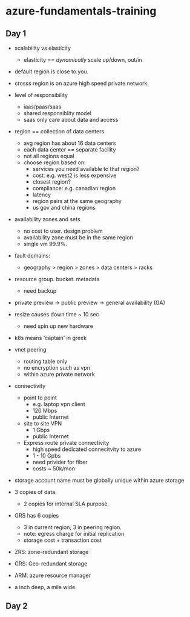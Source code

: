 # azure-fundamentals-training

## Day 1

* scalability vs elasticity
  * elasticity == *dynamically* scale up/down, out/in
* default  region is close to you.
* crosss region is on azure high speed private network.

* level of responsibility
  * iaas/paas/saas
  * shared responsiblity model
  * saas only care about data and access

* region == collection of data centers
  * avg region has about 16 data centers
  * each data center == separate facility
  * not all regions equal
  * choose region based on:
    * services you need available to that region?
    * cost: e.g. west2 is less expensive
    * closest region?
    * compliance: e.g. canadian region
    * latency
    * region pairs at the same geography
    * us gov and china regions

* availability zones and sets
  * no cost to user. design problem
  * availability zone must be in the same region
  * single vm 99.9%.
* fault domains:
  * geography > region > zones > data centers > racks

* resource group. bucket. metadata
  * need backup
* private preview -> public preview -> general availability (GA)

* resize causes down time ~ 10 sec
  * need spin up new hardware
* k8s means 'captain' in greek
* vnet peering
  * routing table only
  * no encryption such as vpn
  * within azure private network
* connectivity
  * point to point
    * e.g. laptop vpn client
    * 120 Mbps
    * public Internet
  * site to site VPN
    * 1 Gbps
    * public Internet
  * Express route private connectivity
    * high speed dedicated connecitvity to azure
    * 1 - 10 Gpbs
    * need privider for fiber
    * costs ~ 50k/mon
* storage account name must be globally unique within azure storage
* 3 copies of data. 
  * 2 copies for internal SLA purpose.
* GRS has 6 copies
  * 3 in current region; 3 in peering region.
  * note: egress charge for initial replication
  * storage cost + transaction cost
* ZRS: zone-redundant storage
* GRS: Geo-redundant storage
* ARM: azure resource manager
* a inch deep, a mile wide.

## Day 2

